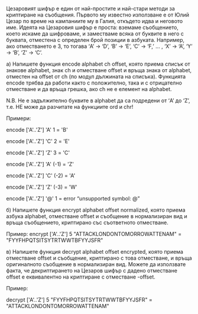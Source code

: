 Цезаровият шифър е един от най-простите и най-стари методи за криптиране на съобщения. Първото му известно използване е от Юлий Цезар по време на кампаниите му в Галия, откъдето идва и неговото име. Идеята на Цезаровия шифър е проста: вземаме съобщението, което искаме да шифроваме, и заместваме всяка от буквите в него с буквата, отместена с определен брой позиции в азбуката. Например, ако отместването е 3, то тогава ‘A’ -> ‘D’, ‘B’ -> ‘E’, ‘C’ -> ‘F,’ … , ‘X’ -> ‘A’, ‘Y’ -> ‘B’, ‘Z’ -> ‘C’.

а) Напишете функция encode alphabet ch offset, която приема списък от знакове alphabet, знак ch и отместване offset и връща знака от alphabet, отместен на offset от ch (по модул дължината на списъкa). Функцията encode трябва да работи както с положително, така и с отрицателно отместване и да връща грешка, ако ch не е елемент на alphabet. 

N.B. Не е задължително буквите в alphabet да са подредени от ‘A’ до ‘Z’, т.е. НЕ може да разчитате на функциите ord и chr!

Примери:

encode ['A'..'Z'] 'A' 1 = 'B'

encode ['A'..'Z'] 'C' 2 = 'E'

encode ['A'..'Z'] 'Z' 3 = 'C'

encode ['A'..'Z'] 'A' (-1) = 'Z'

encode ['A'..'Z'] 'C' (-2) = 'A'

encode ['A'..'Z'] 'Z' (-3) = 'W'

encode ['A'..'Z'] '@' 1 = error “unsupported symbol: @”

б) Напишете функция encrypt alphabet offset normalized, която приема азбука alphabet, отместване offset и съобщение в нормализиран вид и връща съобщението, криптирано със съответното отместване.

Пример: encrypt ['A'..'Z'] 5 "ATTACKLONDONTOMORROWATTENAM" = "FYYFHPQTSITSYTRTWWTBFYYJSFR" 

в) Напишете функция decrypt alphabet offset encrypted, която приема отместване offset и съобщение, криптирано с това отместване, и връща оригиналното съобщение в нормализиран вид. Можете да използвате факта, че декриптирането на Цезаров шифър с дадено отместване offset е еквивалентно на криптиране с отместване -offset.

Пример:

decrypt ['A'..'Z'] 5 "FYYFHPQTSITSYTRTWWTBFYYJSFR" = "ATTACKLONDONTOMORROWATTENAM"
